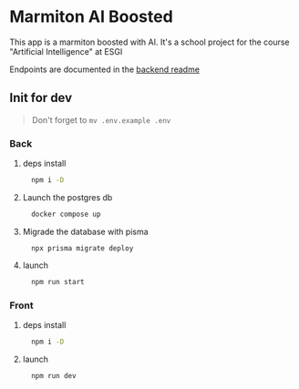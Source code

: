 # Marmiton AI Boosted

This app is a marmiton boosted with AI. It's a school project for the course "Artificial Intelligence" at ESGI

Endpoints are documented in the [backend readme](./backend/readme.md)

## Init for dev

> Don't forget to `mv .env.example .env`

### Back

1. deps install
    ```sh
      npm i -D
    ```

2. Launch the postgres db
    ```sh
      docker compose up
    ```

3. Migrade the database with pisma
    ```
      npx prisma migrate deploy
    ```

4. launch
    ```sh
      npm run start
    ```

### Front

1. deps install
    ```sh
      npm i -D
    ```

2. launch
    ```
      npm run dev
    ```
